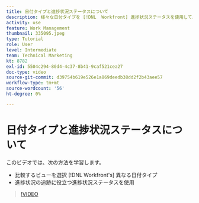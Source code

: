 ```yaml
---
title: 日付タイプと進捗状況ステータスについて
description: 様々な日付タイプを [!DNL  Workfront] 進捗状況ステータスを使用して、作業の進捗状況を追跡できます。
activity: use
feature: Work Management
thumbnail: 335095.jpeg
type: Tutorial
role: User
level: Intermediate
team: Technical Marketing
kt: 8782
exl-id: 5504c294-80d4-4c37-8b41-9caf521cea27
doc-type: video
source-git-commit: d39754b619e526e1a869deedb38dd2f2b43aee57
workflow-type: tm+mt
source-wordcount: '56'
ht-degree: 0%

---
```


# 日付タイプと進捗状況ステータスについて

このビデオでは、次の方法を学習します。

* 比較するビューを選択 [!DNL Workfront's] 異なる日付タイプ
* 進捗状況の追跡に役立つ進捗状況ステータスを使用

>[!VIDEO](https://video.tv.adobe.com/v/335095/?quality=12)

<!---
Task progress status overview
Definitions for the project, task, and issue dates within Workfront
Project timelines
--->
